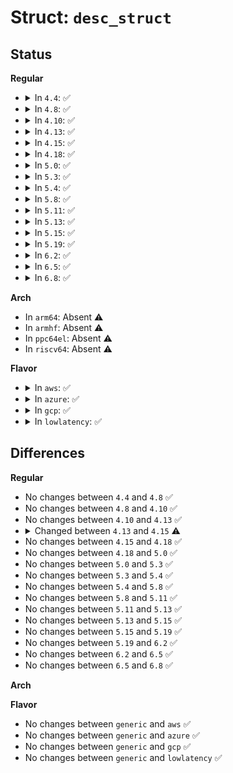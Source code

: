 # Struct: <code>desc_struct</code>

## Status
<b>Regular</b>
<ul>
<li>
<details>
<summary>In <code>4.4</code>: ✅</summary>

```c
struct desc_struct {
    unsigned int a;
    unsigned int b;
    u16 limit0;
    u16 base0;
    unsigned int base1;
    unsigned int type;
    unsigned int s;
    unsigned int dpl;
    unsigned int p;
    unsigned int limit;
    unsigned int avl;
    unsigned int l;
    unsigned int d;
    unsigned int g;
    unsigned int base2;
};
```
</details>
</li>
<li>
<details>
<summary>In <code>4.8</code>: ✅</summary>

```c
struct desc_struct {
    unsigned int a;
    unsigned int b;
    u16 limit0;
    u16 base0;
    unsigned int base1;
    unsigned int type;
    unsigned int s;
    unsigned int dpl;
    unsigned int p;
    unsigned int limit;
    unsigned int avl;
    unsigned int l;
    unsigned int d;
    unsigned int g;
    unsigned int base2;
};
```
</details>
</li>
<li>
<details>
<summary>In <code>4.10</code>: ✅</summary>

```c
struct desc_struct {
    unsigned int a;
    unsigned int b;
    u16 limit0;
    u16 base0;
    unsigned int base1;
    unsigned int type;
    unsigned int s;
    unsigned int dpl;
    unsigned int p;
    unsigned int limit;
    unsigned int avl;
    unsigned int l;
    unsigned int d;
    unsigned int g;
    unsigned int base2;
};
```
</details>
</li>
<li>
<details>
<summary>In <code>4.13</code>: ✅</summary>

```c
struct desc_struct {
    unsigned int a;
    unsigned int b;
    u16 limit0;
    u16 base0;
    unsigned int base1;
    unsigned int type;
    unsigned int s;
    unsigned int dpl;
    unsigned int p;
    unsigned int limit;
    unsigned int avl;
    unsigned int l;
    unsigned int d;
    unsigned int g;
    unsigned int base2;
};
```
</details>
</li>
<li>
<details>
<summary>In <code>4.15</code>: ✅</summary>

```c
struct desc_struct {
    u16 limit0;
    u16 base0;
    u16 base1;
    u16 type;
    u16 s;
    u16 dpl;
    u16 p;
    u16 limit1;
    u16 avl;
    u16 l;
    u16 d;
    u16 g;
    u16 base2;
};
```
</details>
</li>
<li>
<details>
<summary>In <code>4.18</code>: ✅</summary>

```c
struct desc_struct {
    u16 limit0;
    u16 base0;
    u16 base1;
    u16 type;
    u16 s;
    u16 dpl;
    u16 p;
    u16 limit1;
    u16 avl;
    u16 l;
    u16 d;
    u16 g;
    u16 base2;
};
```
</details>
</li>
<li>
<details>
<summary>In <code>5.0</code>: ✅</summary>

```c
struct desc_struct {
    u16 limit0;
    u16 base0;
    u16 base1;
    u16 type;
    u16 s;
    u16 dpl;
    u16 p;
    u16 limit1;
    u16 avl;
    u16 l;
    u16 d;
    u16 g;
    u16 base2;
};
```
</details>
</li>
<li>
<details>
<summary>In <code>5.3</code>: ✅</summary>

```c
struct desc_struct {
    u16 limit0;
    u16 base0;
    u16 base1;
    u16 type;
    u16 s;
    u16 dpl;
    u16 p;
    u16 limit1;
    u16 avl;
    u16 l;
    u16 d;
    u16 g;
    u16 base2;
};
```
</details>
</li>
<li>
<details>
<summary>In <code>5.4</code>: ✅</summary>

```c
struct desc_struct {
    u16 limit0;
    u16 base0;
    u16 base1;
    u16 type;
    u16 s;
    u16 dpl;
    u16 p;
    u16 limit1;
    u16 avl;
    u16 l;
    u16 d;
    u16 g;
    u16 base2;
};
```
</details>
</li>
<li>
<details>
<summary>In <code>5.8</code>: ✅</summary>

```c
struct desc_struct {
    u16 limit0;
    u16 base0;
    u16 base1;
    u16 type;
    u16 s;
    u16 dpl;
    u16 p;
    u16 limit1;
    u16 avl;
    u16 l;
    u16 d;
    u16 g;
    u16 base2;
};
```
</details>
</li>
<li>
<details>
<summary>In <code>5.11</code>: ✅</summary>

```c
struct desc_struct {
    u16 limit0;
    u16 base0;
    u16 base1;
    u16 type;
    u16 s;
    u16 dpl;
    u16 p;
    u16 limit1;
    u16 avl;
    u16 l;
    u16 d;
    u16 g;
    u16 base2;
};
```
</details>
</li>
<li>
<details>
<summary>In <code>5.13</code>: ✅</summary>

```c
struct desc_struct {
    u16 limit0;
    u16 base0;
    u16 base1;
    u16 type;
    u16 s;
    u16 dpl;
    u16 p;
    u16 limit1;
    u16 avl;
    u16 l;
    u16 d;
    u16 g;
    u16 base2;
};
```
</details>
</li>
<li>
<details>
<summary>In <code>5.15</code>: ✅</summary>

```c
struct desc_struct {
    u16 limit0;
    u16 base0;
    u16 base1;
    u16 type;
    u16 s;
    u16 dpl;
    u16 p;
    u16 limit1;
    u16 avl;
    u16 l;
    u16 d;
    u16 g;
    u16 base2;
};
```
</details>
</li>
<li>
<details>
<summary>In <code>5.19</code>: ✅</summary>

```c
struct desc_struct {
    u16 limit0;
    u16 base0;
    u16 base1;
    u16 type;
    u16 s;
    u16 dpl;
    u16 p;
    u16 limit1;
    u16 avl;
    u16 l;
    u16 d;
    u16 g;
    u16 base2;
};
```
</details>
</li>
<li>
<details>
<summary>In <code>6.2</code>: ✅</summary>

```c
struct desc_struct {
    u16 limit0;
    u16 base0;
    u16 base1;
    u16 type;
    u16 s;
    u16 dpl;
    u16 p;
    u16 limit1;
    u16 avl;
    u16 l;
    u16 d;
    u16 g;
    u16 base2;
};
```
</details>
</li>
<li>
<details>
<summary>In <code>6.5</code>: ✅</summary>

```c
struct desc_struct {
    u16 limit0;
    u16 base0;
    u16 base1;
    u16 type;
    u16 s;
    u16 dpl;
    u16 p;
    u16 limit1;
    u16 avl;
    u16 l;
    u16 d;
    u16 g;
    u16 base2;
};
```
</details>
</li>
<li>
<details>
<summary>In <code>6.8</code>: ✅</summary>

```c
struct desc_struct {
    u16 limit0;
    u16 base0;
    u16 base1;
    u16 type;
    u16 s;
    u16 dpl;
    u16 p;
    u16 limit1;
    u16 avl;
    u16 l;
    u16 d;
    u16 g;
    u16 base2;
};
```
</details>
</li>
</ul>
<b>Arch</b>
<ul>
<li>
In <code>arm64</code>: Absent ⚠️
</li>
<li>
In <code>armhf</code>: Absent ⚠️
</li>
<li>
In <code>ppc64el</code>: Absent ⚠️
</li>
<li>
In <code>riscv64</code>: Absent ⚠️
</li>
</ul>
<b>Flavor</b>
<ul>
<li>
<details>
<summary>In <code>aws</code>: ✅</summary>

```c
struct desc_struct {
    u16 limit0;
    u16 base0;
    u16 base1;
    u16 type;
    u16 s;
    u16 dpl;
    u16 p;
    u16 limit1;
    u16 avl;
    u16 l;
    u16 d;
    u16 g;
    u16 base2;
};
```
</details>
</li>
<li>
<details>
<summary>In <code>azure</code>: ✅</summary>

```c
struct desc_struct {
    u16 limit0;
    u16 base0;
    u16 base1;
    u16 type;
    u16 s;
    u16 dpl;
    u16 p;
    u16 limit1;
    u16 avl;
    u16 l;
    u16 d;
    u16 g;
    u16 base2;
};
```
</details>
</li>
<li>
<details>
<summary>In <code>gcp</code>: ✅</summary>

```c
struct desc_struct {
    u16 limit0;
    u16 base0;
    u16 base1;
    u16 type;
    u16 s;
    u16 dpl;
    u16 p;
    u16 limit1;
    u16 avl;
    u16 l;
    u16 d;
    u16 g;
    u16 base2;
};
```
</details>
</li>
<li>
<details>
<summary>In <code>lowlatency</code>: ✅</summary>

```c
struct desc_struct {
    u16 limit0;
    u16 base0;
    u16 base1;
    u16 type;
    u16 s;
    u16 dpl;
    u16 p;
    u16 limit1;
    u16 avl;
    u16 l;
    u16 d;
    u16 g;
    u16 base2;
};
```
</details>
</li>
</ul>

## Differences
<b>Regular</b>
<ul>
<li>
No changes between <code>4.4</code> and <code>4.8</code> ✅
</li>
<li>
No changes between <code>4.8</code> and <code>4.10</code> ✅
</li>
<li>
No changes between <code>4.10</code> and <code>4.13</code> ✅
</li>
<li>
<details>
<summary>Changed between <code>4.13</code> and <code>4.15</code> ⚠️</summary>
<ul>
<li>
<b>Field added. </b>
<code>u16 limit1</code>
</li>
<li>
<b>Field removed. </b>
<code>unsigned int a</code>
</li>
<li>
<b>Field removed. </b>
<code>unsigned int b</code>
</li>
<li>
<b>Field removed. </b>
<code>unsigned int limit</code>
</li>
<li>
<b>Field type changed. </b>
<code>unsigned int base1</code> ➡️ <code>u16 base1</code>
</li>
<li>
<b>Field type changed. </b>
<code>unsigned int type</code> ➡️ <code>u16 type</code>
</li>
<li>
<b>Field type changed. </b>
<code>unsigned int s</code> ➡️ <code>u16 s</code>
</li>
<li>
<b>Field type changed. </b>
<code>unsigned int dpl</code> ➡️ <code>u16 dpl</code>
</li>
<li>
<b>Field type changed. </b>
<code>unsigned int p</code> ➡️ <code>u16 p</code>
</li>
<li>
<b>Field type changed. </b>
<code>unsigned int avl</code> ➡️ <code>u16 avl</code>
</li>
<li>
<b>Field type changed. </b>
<code>unsigned int l</code> ➡️ <code>u16 l</code>
</li>
<li>
<b>Field type changed. </b>
<code>unsigned int d</code> ➡️ <code>u16 d</code>
</li>
<li>
<b>Field type changed. </b>
<code>unsigned int g</code> ➡️ <code>u16 g</code>
</li>
<li>
<b>Field type changed. </b>
<code>unsigned int base2</code> ➡️ <code>u16 base2</code>
</li>
</ul>
</details>
</li>
<li>
No changes between <code>4.15</code> and <code>4.18</code> ✅
</li>
<li>
No changes between <code>4.18</code> and <code>5.0</code> ✅
</li>
<li>
No changes between <code>5.0</code> and <code>5.3</code> ✅
</li>
<li>
No changes between <code>5.3</code> and <code>5.4</code> ✅
</li>
<li>
No changes between <code>5.4</code> and <code>5.8</code> ✅
</li>
<li>
No changes between <code>5.8</code> and <code>5.11</code> ✅
</li>
<li>
No changes between <code>5.11</code> and <code>5.13</code> ✅
</li>
<li>
No changes between <code>5.13</code> and <code>5.15</code> ✅
</li>
<li>
No changes between <code>5.15</code> and <code>5.19</code> ✅
</li>
<li>
No changes between <code>5.19</code> and <code>6.2</code> ✅
</li>
<li>
No changes between <code>6.2</code> and <code>6.5</code> ✅
</li>
<li>
No changes between <code>6.5</code> and <code>6.8</code> ✅
</li>
</ul>
<b>Arch</b>
<ul>
</ul>
<b>Flavor</b>
<ul>
<li>
No changes between <code>generic</code> and <code>aws</code> ✅
</li>
<li>
No changes between <code>generic</code> and <code>azure</code> ✅
</li>
<li>
No changes between <code>generic</code> and <code>gcp</code> ✅
</li>
<li>
No changes between <code>generic</code> and <code>lowlatency</code> ✅
</li>
</ul>
